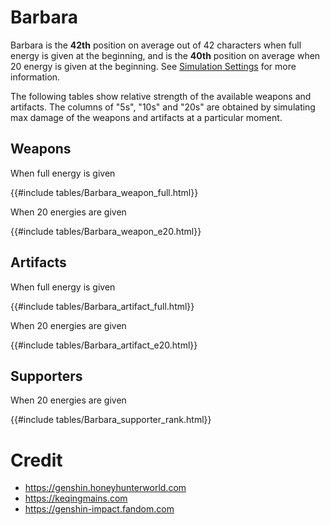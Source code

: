 # Barbara

Barbara is the **42th** position on average out of 42
characters when full energy is given at the beginning, and is the
**40th** position on average when 20 energy is given at the
beginning. See [Simulation Settings](./simulation_settings.md) for more
information.

The following tables show relative strength of the available weapons and
artifacts. The columns of "5s", "10s" and "20s" are obtained by
simulating max damage of the weapons and artifacts at a particular
moment.

## Weapons

When full energy is given

{{#include tables/Barbara_weapon_full.html}}

When 20 energies are given

{{#include tables/Barbara_weapon_e20.html}}

## Artifacts

When full energy is given

{{#include tables/Barbara_artifact_full.html}}

When 20 energies are given

{{#include tables/Barbara_artifact_e20.html}}

## Supporters

When 20 energies are given

{{#include tables/Barbara_supporter_rank.html}}

# Credit

- <https://genshin.honeyhunterworld.com>
- <https://keqingmains.com>
- <https://genshin-impact.fandom.com>
